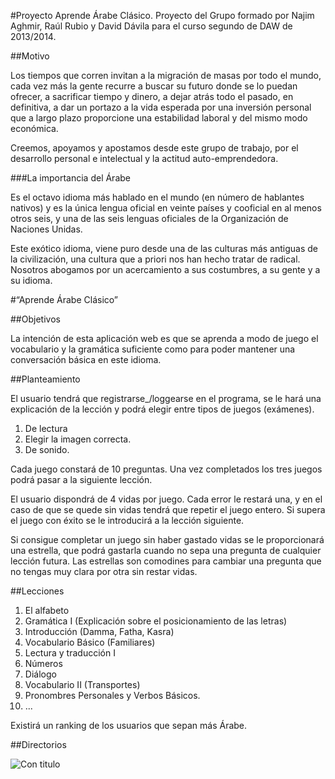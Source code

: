 #Proyecto Aprende Árabe Clásico.
Proyecto del Grupo formado por Najim Aghmir, Raúl Rubio y David Dávila para el curso segundo de DAW de 2013/2014.

##Motivo

Los tiempos que corren invitan a la migración de masas por todo el mundo, cada vez más la gente recurre a buscar su futuro donde se lo puedan ofrecer, a sacrificar tiempo y dinero, a dejar atrás todo el pasado, en definitiva, a dar un portazo a la vida esperada por una inversión personal que a largo plazo proporcione una estabilidad laboral y del mismo modo económica.

Creemos, apoyamos y  apostamos desde este grupo de trabajo, por el desarrollo personal e intelectual y la actitud auto-emprendedora.

###La importancia del Árabe

Es el octavo idioma más hablado en el mundo (en número de hablantes nativos) y es la única lengua oficial en veinte países y cooficial en al menos otros seis, y una de las seis lenguas oficiales de la Organización de Naciones Unidas. 

Este exótico idioma, viene puro desde una de las culturas más antiguas de la civilización, una cultura que a priori nos han hecho tratar de radical. Nosotros abogamos por un acercamiento a sus costumbres, a su gente y a su idioma.



#“Aprende Árabe Clásico”

##Objetivos

La intención de esta aplicación web es que se aprenda a modo de juego el vocabulario y la gramática suficiente como para poder mantener una conversación básica en este idioma.

##Planteamiento

El usuario tendrá que registrarse_/loggearse en el programa, se le hará una explicación de la lección y podrá elegir entre tipos de juegos (exámenes).

1. De lectura
2. Elegir la imagen correcta.
3. De sonido.

Cada juego constará de 10 preguntas. Una vez completados los tres juegos podrá pasar a la siguiente lección.

El usuario dispondrá de 4 vidas por juego. Cada error le restará una, y en el caso de que se quede sin vidas tendrá que repetir el juego entero.
Si supera el juego con éxito se le introducirá a la lección siguiente.

Si consigue completar un juego sin haber gastado vidas se le proporcionará una estrella, que podrá gastarla cuando no sepa una pregunta de cualquier lección futura.
Las estrellas son comodines para cambiar una pregunta que no tengas muy clara por otra sin restar vidas.




##Lecciones


1. El alfabeto
2. Gramática I (Explicación sobre el posicionamiento de las letras)
3. Introducción (Damma, Fatha, Kasra)
4. Vocabulario Básico (Familiares)
5. Lectura y traducción I
6. Números
7. Diálogo
8. Vocabulario II (Transportes)
9. Pronombres Personales y Verbos Básicos.
10. ...


Existirá un ranking de los usuarios que sepan más Árabe.

##Directorios




![Con titulo](http://www.fibgar.org/directorio.jpg "directorio")
